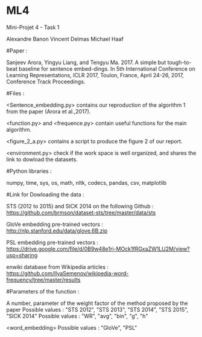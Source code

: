 # ML4
Mini-Projet 4 - Task 1


Alexandre Banon
Vincent Delmas
Michael Haaf



#Paper :

Sanjeev Arora, Yingyu Liang, and Tengyu Ma. 2017. A simple but tough-to-beat baseline for sentence embed-dings. In 5th International Conference on Learning Representations, ICLR 2017, Toulon, France, April 24-26, 2017, Conference Track Proceedings.



#Files :

<Sentence_embedding.py> contains our reproduction of the algorithm 1 from the paper (Arora et al.,2017).

<function.py> and <frequence.py> contain useful functions for the main algorithm.

<figure_2_a.py> contains a script to produce the figure 2 of our report.

<environment.py> check if the work space is well organized, and shares the link to dowload the datasets.



#Python libraries :

numpy, time, sys, os, math, nltk, codecs, pandas, csv, matplotlib



#Link for Dowloading the data :

STS (2012 to 2015) and SICK 2014 on the following Github : https://github.com/brmson/dataset-sts/tree/master/data/sts

GloVe embedding pre-trained vectors : http://nlp.stanford.edu/data/glove.6B.zip

PSL embedding pre-trained vectors : https://drive.google.com/file/d/0B9w48e1rj-MOck1fRGxaZW1LU2M/view?usp=sharing

enwiki database from Wikipedia articles : https://github.com/IlyaSemenov/wikipedia-word-frequency/tree/master/results



#Parameters of the function <Algo> :
  
<a>
A number, parameter of the weight factor of the method proposed by the paper

<task>
Possible values :   "STS 2012", "STS 2013", "STS 2014", "STS 2015", "SICK 2014"

<methode>
Possible values :   "WR", "avg", "bin", "g", "h"

<word_embedding>
Possible values :   "GloVe", "PSL"



